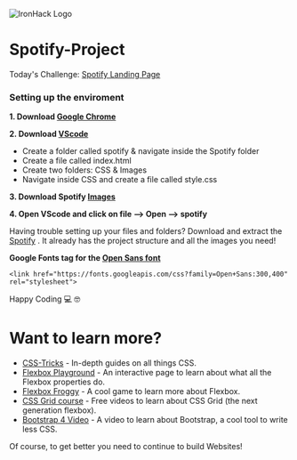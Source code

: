 ![IronHack Logo](https://user-images.githubusercontent.com/36512182/51620133-a4c4ec80-1f29-11e9-8ec7-ad5635578a36.png)
# Spotify-Project

Today's Challenge: [Spotify Landing Page](http://ironhack.github.io/euro-coding-challenge/spotify/)

### Setting up the enviroment

**1. Download [Google Chrome](https://www.google.com/chrome/)**

**2. Download [VScode](https://code.visualstudio.com)**

   - Create a folder called spotify & navigate inside the Spotify folder
   - Create a file called index.html
   - Create two folders: CSS & Images
   - Navigate inside CSS and create a file called style.css 

**3. Download Spotify [Images](https://bit.ly/2G1igqW)**


**4. Open VScode and click on file --> Open --> spotify**


Having trouble setting up your files and folders? Download and extract the [Spotify](https://github.com/M-Gadd/spotify-Project/archive/master.zip) . It already has the project structure and all the images you need!


**Google Fonts <link> tag for the [Open Sans font](https://fonts.google.com/specimen/Open+Sans)**

`<link href="https://fonts.googleapis.com/css?family=Open+Sans:300,400" rel="stylesheet">`



Happy Coding 💻 🤓


# Want to learn more? 
- [CSS-Tricks](https://css-tricks.com) - In-depth guides on all things CSS.
- [Flexbox Playground](https://codepen.io/enxaneta/full/adLPwv) - An interactive page to learn about what all the Flexbox properties do.
- [Flexbox Froggy](https://flexboxfroggy.com) - A cool game to learn more about Flexbox.
- [CSS Grid course](https://cssgrid.io) - Free videos to learn about CSS Grid (the next generation flexbox).
- [Bootstrap 4 Video](https://www.youtube.com/watch?v=9cKsq14Kfsw&feature=youtu.be) - A video to learn about Bootstrap, a cool tool to write less CSS.

Of course, to get better you need to continue to build Websites!

